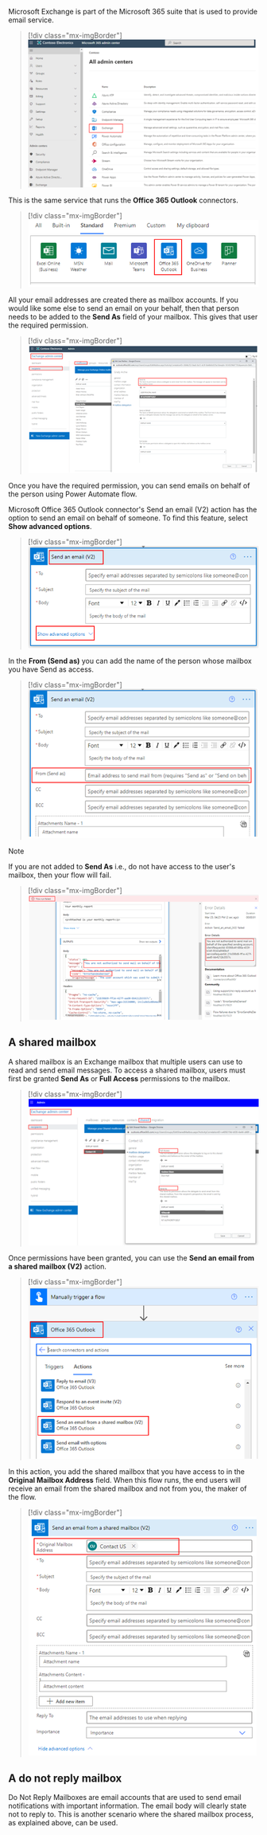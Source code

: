 Microsoft Exchange is part of the Microsoft 365 suite that is used to provide email service.

> [!div class="mx-imgBorder"]
> [![Screenshot of the Microsoft Exchange in the admin center.](../media/exchange.png)](../media/exchange.png#lightbox)

This is the same service that runs the **Office 365 Outlook** connectors.

> [!div class="mx-imgBorder"]
> [![Screenshot of Office 365 Outlook listed in Standard.](../media/office-365-outlook.png)](../media/office-365-outlook.png#lightbox)

All your email addresses are created there as mailbox accounts. If you would like some else to send an email on your behalf, then that person needs to be added to the **Send As** field of your mailbox. This gives that user the required permission.

> [!div class="mx-imgBorder"]
> [![Screenshot of the Send As field of the mailbox.](../media/edit-user-mailbox.png)](../media/edit-user-mailbox.png#lightbox)

Once you have the required permission, you can send emails on behalf of the person using Power Automate flow.

Microsoft Office 365 Outlook connector's Send an email (V2) action has the option to send an email on behalf of someone. To find this feature, select **Show advanced options**.

> [!div class="mx-imgBorder"]
> [![Screenshot of the Show advanced options button.](../media/advanced-options.png)](../media/advanced-options.png#lightbox)

In the **From (Send as)** you can add the name of the person whose mailbox you have Send as access.

> [!div class="mx-imgBorder"]
> [![Screenshot of the From (Send as) field.](../media/from-field.png)](../media/from-field.png#lightbox)

> [!NOTE]
> If you are not added to **Send As** i.e., do not have access to the user's mailbox, then your flow will fail.

> [!div class="mx-imgBorder"]
> [![Screenshot of the Flow Run Failed error message.](../media/flow-failed.png)](../media/flow-failed.png#lightbox)

## A shared mailbox

A shared mailbox is an Exchange mailbox that multiple users can use to read and send email messages. To access a shared mailbox, users must first be granted **Send As** or **Full Access** permissions to the mailbox.

> [!div class="mx-imgBorder"]
> [![Screenshot of the shared mailbox settings.](../media/shared-mailbox.png)](../media/shared-mailbox.png#lightbox)

Once permissions have been granted, you can use the **Send an email from a shared mailbox (V2)** action.

> [!div class="mx-imgBorder"]
> [![Screenshot of the Send an email from a shared mailbox (V2) action.](../media/send-email-shared.png)](../media/send-email-shared.png#lightbox)

In this action, you add the shared mailbox that you have access to in the **Original Mailbox Address** field. When this flow runs, the end users will receive an email from the shared mailbox and not from you, the maker of the flow.

> [!div class="mx-imgBorder"]
> [![Screenshot of the Original Mailbox Address field.](../media/original-mailbox.png)](../media/original-mailbox.png#lightbox)

## A do not reply mailbox

Do Not Reply Mailboxes are email accounts that are used to send email notifications with important information. The email body will clearly state not to reply to. This is another scenario where the shared mailbox process, as explained above, can be used.

